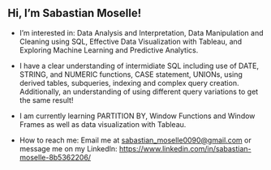 ## Hi, I’m Sabastian Moselle!
- I’m interested in: Data Analysis and Interpretation, Data Manipulation and Cleaning using SQL, Effective Data Visualization with Tableau, and Exploring Machine Learning and Predictive Analytics.
 
-  I have a clear understanding of intermidiate SQL including use of DATE, STRING, and NUMERIC functions, CASE statement, UNIONs,
using derived tables, subqueries, indexing and complex query creation.
Additionally, an understanding of using different query variations to get the same result!
- I am currently learning PARTITION BY, Window Functions and Window Frames as well as data visualization with Tableau.

- How to reach me: Email me at sabastian_moselle0090@gmail.com or message me on my LinkedIn: https://www.linkedin.com/in/sabastian-moselle-8b5362206/

<!---
SabastianMoselle/SabastianMoselle is a ✨ special ✨ repository because its `README.md` (this file) appears on your GitHub profile.
You can click the Preview link to take a look at your changes.
--->

